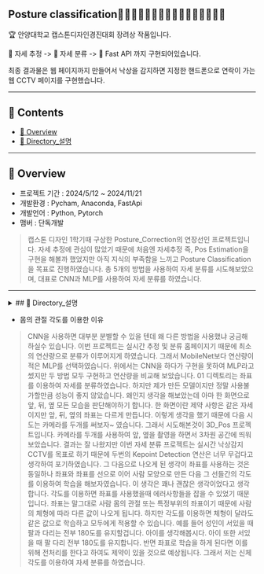 Posture classification🙎‍♂🙅‍♂🙆‍♂💁‍♂🙋‍♂🙇‍♂🤦‍♂🤷‍♂
------------
🏆 안양대학교 캡스톤디자인경진대회 장려상 작품입니다.

🧬 자세 추정 -> 🧬 자세 분류 -> 📡 Fast API 까지 구현되어있습니다.

최종 결과물은 웹 페이지까지 만들어서 낙상을 감지하면 지정한 핸드폰으로 연락이 가는 웹 CCTV 페이지를 구현했습니다.

------------
## 📂 Contents
  - [👀 Overview](#Overview)
  - [📂 Directory_설명](#Directory_설명)
------------
## 👀 Overview
 - 프로젝트 기간 : 2024/5/12 ~ 2024/11/21
 - 개발환경 : Pycham, Anaconda, FastApi
 - 개발언어 : Python, Pytorch
 - 맴버 : 단독개발
> 캡스톤 디자인 1학기때 구상한 Posture_Correction의 연장선인 프로젝트입니다. 자세 추정에 관심이 많았기 때문에 처음엔 자세추정 즉, Pos Estimation을 구현을 해볼까 했었지만 아직 지식의 부족함을 느끼고 Posture Classification을 목표로 진행하였습니다. 총 5개의 방법을 사용하여 자세 분류를 시도해보았으며, 대표로 CNN과 MLP를 사용하여 자세 분류를 하였습니다.
------------
<details>
<summary>## 📂 Directory_설명</summary>
<div markdown="1">
+ 0.Util
  + CNN, MLP 모델을 학습하기전 데이터들을 전처리할 때 사용하는 프로그램들을 모아두었습니다.
    
+ 01.MLP_With_Coordinates
  + MLP를 사용하여 자세 분류를 한 첫번째 시도입니다.
  + 본 모델은 신체의 좌표들을 인풋으로 받아 학습을 합니다.
  + 인터넷에서 쉽게 찾아볼 수 있는 방법입니다.
    
+ 02.Use_CNN
  + 총 3가지 Image Classification 모델을 사용하여 학습 후 자세 분류를 시도하였습니다.
  + 모델은 MobileNetV3, ResNet50, GoogleNet 으로 선정하였습니다.
  + 논문을 찾아보면 많이 보이는 방법중 하나입니다. 허나 CNN을 사용하면 자세 추정 모델은 안쓰고 그 상황 전체 이미지를 사용하는것 같습니다.

+ 03.2Step_MLP
  + 어깨와 어깨의 길이와 골반과 골반의 길이를 이용하여 가까워지고 멀어지고를 판별하고 몸의 기울기가 0.3 이하 -0.3 이상이면 서있는 상태 아니면 기울어진 상태로 판단하였습니다. <- 이건 인공지능이 아니어서 바로 폐기하였습니다.
  + 이제부터 본격적으로 사용한 몸의 관절 각도를 사용하여 자세를 평가하였습니다.

+ 04.Four_MLP
  + 각도를 이용해 학습을 한 결과 처음에는 80%정도의 정확도가 나왔던걸로 기억합니다. 정확도를 높이기 위해 몇가지 가설을 세워보았습니다. 첫번째 가설로 MLP를 두번쓰면서 첫 MLP는 사람의 몸각도에 따른 클래스 분류 그리고 두번째 MLP는 자세 분류를 하면 정확도가 개선되지 않을까 였습니다. 그래서 첫 MLP에서는 3개의 Class를 분류하고 두번째 MLP는 그 Class에 맞는 동작들로만 분류를 하도록 하였습니다. 하지만 정확도는 개선되지 않아 다른 방법을 시도하게 되었습니다. 이는 05.MLP_With_Angle/5_3/ 에서 더욱 연구해보았습니다.

+ 05.MLP_With_Angle
  + 이 디렉토리에 제가 테스트해본 핵심이 있다고 생각합니다. 우선 대표적으로 RNN, LSTM, 중간 Input 추가, 자동 학습 기능 이렇게 4가지 입니다. 이중 RNN과 LSTM은 얕은 지식을 가지고 했기때문에 나중에 공부를 더 해보고 다시 시도해볼 예정입니다. 중간 Input추가는 말 그대로 신경망 중간에 Input을 추가하는 방법이었습니다. 저는 낙상 감지 CCTV라는 주제로 진행하였기떄문에 사람의 몸 기울기에 정답이 있을거라고 예상했습니다. 그래서 첫 인풋에 몸의 기울기 추가, 중간부분에 추가 등 여러부분에 추가를 해보면서 테스트를 해보았습니다. 결과는 그렇게 좋지않아 다시 처음과 같이 중간에 Input을 추가하지 않는 형태로 진행하였습니다. 자동학습은 06.Find_The_Best에서 다루겠습니다.

+06.Find_The_Best
  +이름 그대로 최고의 모델을 찾는 과정이었습니다. 은닉층의 개수를 변경해가면서 전에 학습이 완료된 모델보다 더 좋은 성능을 낼 수 있는 모델이 있는지 궁금하였습니다. 그래서 2,3,4,5,6 개수의 은닉층을 갖는 모델들을 각각 학습을 하면서, 하나의 모델을 하나의 노드수로 진행하지않고 여러 노드수를 사용해 학습을 각각했습니다. 예를 들어서 은닉층이 두개인 모델의 경우 입력층 - 은닉층 - 은닉층 - 출력층 구조일 텐데 은닉층을 3,3 을 넣어보고 5,5 도 넣어보고 7,7 도 넣는다는 말입니다. 이걸 단일 학습으로 하자니 학교나 회사에 있을 때 학습이 끝날때 시간이 아깝덜라고요. 이때 한 모델당 반나절 정도 걸렸습니다. 그래서 엑셀에 원하는 레이어수와 optimizer, DropOut 을 작성해주면 제가 작성한 모델 구조를 전부 학습을 시켜주는 시스템을 구축하였습니다. 한번 학습을 걸고 이틀 뒤나 사흘뒤에 확인하니 정말 편했던것 같습니다. 이때 은닉층은 늘어날 수록 성능이 좋았으며, 특히 입력층 - 64 - 128 - 256 - 256 - 128 - 64 - 출력층, Adam, DorpOut = 0.2(층 사이마다 다 넣었습니다.) 이 95%의 성능을 보여주어서 발표때 이 모델을 사용하였습니다. 

+07.Final_Model
  +마지막으로 작품에 사용할 모델을 어떤식으로 사용할지 틀을 잡았습니다. 낙상감지는 여러명일 경우 트레이싱 기능이 없기때문에 신뢰도가 없다고 생각하여 1인모드와 다인모드로 나눠서 만들어봤습니다. 1인모드는 낙상감지를 지원하는것에 반해 다인모드는 낙상모드가 가능하지만 1인모드와 다른점은 알고리즘 적용이 아닌 자세 분류 후 특정 자세에 낙상 판정을 하는게 다릅니다. 다른 기능으로는 시크릿 모드라고 frame값을 0으로 채워서 검은 화면 위에 키포인트만 보이게 해보았습니다.

+08.Apply_FastAPI 
  +최종 모델 및 알고리즘들을 FastApi에 적용하였습니다.

</div>
</details>

+ 몸의 관절 각도를 이용한 이유
> CNN을 사용하면 대부분 분별할 수 있을 텐데 왜 다른 방법을 사용했냐 궁금해 하실수 있습니다. 이번 프로젝트는 실시간 추정 및 분류 홈페이지기 때문에 최소의 연산량으로 분류가 이루어지게 하였습니다. 그래서 MobileNet보다 연산량이 적은 MLP를 선택하였습니다. 위에서는 CNN을 하다가 구현을 못하여 MLP라고 썼지만 두 방법 모두 구현하고 연산량을 비교해 보았습니다.  01 디렉토리는 좌표를 이용하여 자세를 분류하였습니다. 하지만 제가 만든 모델이지만 정말 사용불가할만큼 성능이 좋지 않았습니다. 왜인지 생각을 해보았는데 아마 한 화면으로 앞, 뒤, 옆 모든 모습을 판단해야하기 합니다. 한 화면이란 제약 사항은 같은 자세이지만 앞, 뒤, 옆의 좌표는 다르게 만듭니다. 이렇게 생각을 했기 때문에 다음 시도는 카메라를 두개를 써보자~ 였습니다. 그래서 시도해본것이 3D_Pos 프로젝트입니다. 카메라를 두개를 사용하여 앞, 옆을 촬영을 하면서 3차원 공간에 띄워보았습니다. 결과는 잘 나왔지만 이번 자세 분류 프로젝트는 실시간 낙상감지 CCTV를 목표로 하기 때문에 두번의 Kepoint Detection 연산은 너무 무겁다고 생각하여 포기하였습니다. 그 다음으로 나오게 된 생각이 좌표를 사용하는 것은 동일하나 좌표와 좌표를 선으로 이어 사람 모양으로 만든 다음 그 선들간의 각도를 이용하여 학습을 해보자였습니다. 이 생각은 꽤나 괜찮은 생각이었다고 생각합니다. 각도를 이용하면 좌표를 사용했을때 에러사항들을 잡을 수 있었기 때문입니다. 좌표는 말그대로 사람 몸의 관절 또는 특정부위의 좌표이기 때문에 사람의 체형에 따라 다른 값이 나오게 됩니다. 하지만 각도를 이용하면 체형이 달라도 같은 값으로 학습하고 모두에게 적용할 수 있습니다. 예를 들어 성인이 서있을 때 팔과 다리는 전부 180도를 유지할겁니다. 아이를 생각해봅시다. 아이 또한 서있을 때 팔 다리 전부 180도를 유지합니다. 반면 좌표로 학습을 하게 된다면 이를 위해 전처리를 한다고 하여도 제약이 있을 것으로 예상됩니다. 그래서 저는 신체 각도를 이용하여 자세 분류를 하였습니다.
